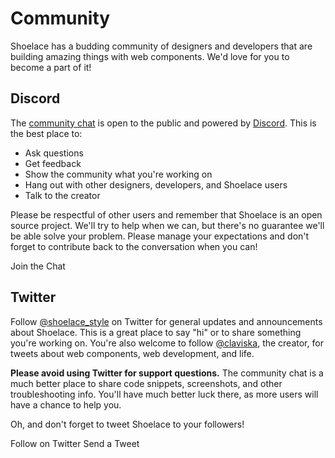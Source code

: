 # Community

Shoelace has a budding community of designers and developers that are building amazing things with web components. We'd love for you to become a part of it!

## Discord

The [community chat](https://discord.gg/mg8f26C) is open to the public and powered by [Discord](https://discord.com/). This is the best place to:

- Ask questions
- Get feedback
- Show the community what you're working on
- Hang out with other designers, developers, and Shoelace users
- Talk to the creator

Please be respectful of other users and remember that Shoelace is an open source project. We'll try to help when we can, but there's no guarantee we'll be able solve your problem. Please manage your expectations and don't forget to contribute back to the conversation when you can!

<sl-button type="primary" href="https://discord.gg/mg8f26C" target="_blank">
  Join the Chat
</sl-button>

## Twitter

Follow [@shoelace_style](https://twitter.com/shoelace_style) on Twitter for general updates and announcements about Shoelace. This is a great place to say "hi" or to share something you're working on. You're also welcome to follow [@claviska](https://twitter.com/claviska), the creator, for tweets about web components, web development, and life.

**Please avoid using Twitter for support questions.** The community chat is a much better place to share code snippets, screenshots, and other troubleshooting info. You'll have much better luck there, as more users will have a chance to help you.

Oh, and don't forget to tweet Shoelace to your followers!

<sl-button type="primary" href="https://twitter.com/shoelace_style" target="_blank">
  Follow on Twitter
</sl-button>

<sl-button href="https://twitter.com/intent/tweet?text=Shoelace%20-%20a%20forward%20thinking%20library%20of%20web%20components.%20https%3A%2F%2Fshoelace.style%2F" target="_blank">
  Send a Tweet
</sl-button>

